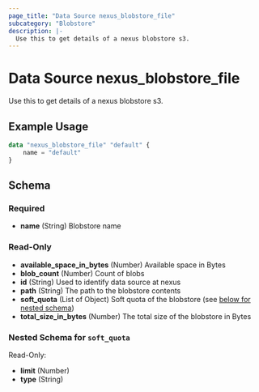 ```yaml
---
page_title: "Data Source nexus_blobstore_file"
subcategory: "Blobstore"
description: |-
  Use this to get details of a nexus blobstore s3.
---
```

# Data Source nexus_blobstore_file
Use this to get details of a nexus blobstore s3.
## Example Usage
```terraform
data "nexus_blobstore_file" "default" {
	name = "default"
}
```
<!-- schema generated by tfplugindocs -->
## Schema

### Required

- **name** (String) Blobstore name

### Read-Only

- **available_space_in_bytes** (Number) Available space in Bytes
- **blob_count** (Number) Count of blobs
- **id** (String) Used to identify data source at nexus
- **path** (String) The path to the blobstore contents
- **soft_quota** (List of Object) Soft quota of the blobstore (see [below for nested schema](#nestedatt--soft_quota))
- **total_size_in_bytes** (Number) The total size of the blobstore in Bytes

<a id="nestedatt--soft_quota"></a>
### Nested Schema for `soft_quota`

Read-Only:

- **limit** (Number)
- **type** (String)

